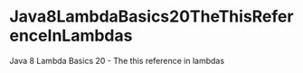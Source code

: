 # Java8LambdaBasics20TheThisReferenceInLambdas

Java 8 Lambda Basics 20 - The this reference in lambdas
